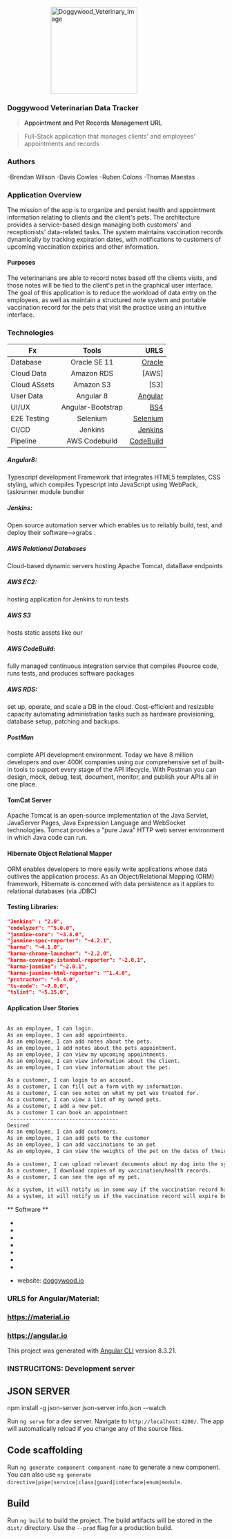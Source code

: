 <a style="margin-left:20%;" href="http://doggywood.s3-website-us-east-1.amazonaws.com
"><img width="200" src="https://doggywood.s3.amazonaws.com/assets/style6.png" title="Doggywood_Veterinary_App" alt="Doggywood_Veterinary_Image"></a>

### Doggywood Veterinarian Data Tracker 
> <a style="text-decoration:none;color:black;" href="http://doggywood.s3-website-us-east-1.amazonaws.com">Appointment and Pet Records Management URL</a>

> Full-Stack application that manages clients' and employees' appointments and records
 
### Authors
-Brendan Wilson
-Davis Cowles
-Ruben Colons
-Thomas Maestas

### Application Overview
The mission of the app is to organize and persist health and appointment information relating to clients and the client's pets. The architecture provides a service-based design managing both customers' and receptionists' data-related tasks. The system maintains vaccination records dynamically by tracking expiration dates, with notifications to customers of upcoming vaccination expiries and other information. 

#### Purposes
The veterinarians are able to record notes based off the clients visits, and those notes will be tied to the client's pet in the graphical user interface. The goal of this application is to reduce the workload of data entry on the employees, as well as maintain a structured note system and portable vaccination record for the pets that visit the practice using an intuitive interface.

### Technologies 
| Fx | Tools | URLS |
|------------|:------------:|---------:|
| Database | Oracle SE 11 | [Oracle]  | 
| Cloud Data | Amazon RDS |  [AWS] | 
| Cloud ASsets | Amazon S3 |  [S3]  |
| User Data | Angular 8 |  [Angular]  |
| UI/UX | Angular-Bootstrap |  [BS4] |
| E2E Testing | Selenium | [Selenium] |
| CI/CD | Jenkins | [Jenkins] |
| Pipeline | AWS Codebuild | [CodeBuild] |
   
##### Angular8: 
Typescript development Framework that integrates HTML5 templates, CSS styling, which compiles Typescript into JavaScript using WebPack, taskrunner module bundler
##### Jenkins:  
Open source automation server which enables us to reliably build, test, and deploy their software-->grabs .
#####  AWS Relational Databases
Cloud-based dynamic servers hosting Apache Tomcat, dataBase endpoints
##### AWS EC2:  
hosting application for Jenkins to run tests
##### AWS S3  
hosts static assets like our 
##### AWS CodeBuild:  
fully managed continuous integration service that compiles #source code, runs tests, and produces software packages 
##### AWS RDS:  
set up, operate, and scale a DB in the cloud. Cost-efficient and resizable capacity automating administration tasks such as hardware provisioning, database setup, patching and backups. 
##### PostMan
complete API development environment. Today we have 8 million developers and over 400K companies using our comprehensive set of built-in tools to support every stage of the API lifecycle. With Postman you can design, mock, debug, test, document, monitor, and publish your APIs all in one place.
#### TomCat Server
Apache Tomcat is an open-source implementation of the Java Servlet, JavaServer Pages, Java Expression Language and WebSocket technologies. Tomcat provides a "pure Java" HTTP web server environment in which Java code can run.
#### Hibernate Object Relational Mapper
ORM enables developers to more easily write applications whose data outlives the application process. As an Object/Relational Mapping (ORM) framework, Hibernate is concerned with data persistence as it applies to relational databases (via JDBC)
#### Testing Libraries:
```json
"Jenkins" : "2.0",
"codelyzer": "^5.0.0",
"jasmine-core": "~3.4.0",
"jasmine-spec-reporter": "~4.2.1",
"karma": "~4.1.0",
"karma-chrome-launcher": "~2.2.0",
"karma-coverage-istanbul-reporter": "~2.0.1",
"karma-jasmine": "~2.0.1",
"karma-jasmine-html-reporter": "^1.4.0",
"protractor": "~5.4.0",
"ts-node": "~7.0.0",
"tslint": "~5.15.0",
```
#### Application User Stories
```sh

As an employee, I can login.
As an employee, I can add appointments.
As an employee, I can add notes about the pets.
As an employee, I add notes about the pets appointment.
As an employee, I can view my upcoming appointments.
As an employee, I can view information about the client.
As an employee, I can view information about the pet.
 
As a customer, I can login to an account.
As a customer, I can fill out a form with my information.
As a customer, I can see notes on what my pet was treated for.
As a customer, I can view a list of my owned pets.
As a customer, I add a new pet.
As a customer I can book an appointment 
 -----------------------------------
Desired
As an employee, I can add customers.
As an employee, I can add pets to the customer
As an employee, I can add vaccinations to an pet
As an employee, I can view the weights of the pet on the dates of their appointment.
 
As a customer, I can upload relevant documents about my dog into the system.
As a customer, I download copies of my vaccination/health records.
As a customer, I can see the age of my pet.
 
As a system, it will notify us in some way if the vaccination record has expired.
As a system, it will notify us if the vaccination record will expire before the scheduled visit.
```



** Software **

* [Oracle]: <https://www.oracle.com/database/technologies/112010-win64soft.html>
* [AWS-RDS]: <https://aws.amazon.com/rds/>
* [AWS-S3]: <https://aws.amazon.com/s3/>
* [Angular]: <https://angular.io/>
* [BS4]: <https://numpy.org/>
* [Selenium]: <https://selenium.dev/documentation/en/>
* [Jenkins]: <https://jenkins.io/> 
* [CodeBuild]:<https://aws.amazon.com/codebuild/> 
   
  website: [doggywood.io](http://doggywood.s3-website-us-east-1.amazonaws.com/t)
 

### URLS for Angular/Material:
### https://material.io
### https://angular.io 
This project was generated with [Angular CLI](https://github.com/angular/angular-cli) version 8.3.21. 


### INSTRUCITONS:  Development server
 
## JSON SERVER
npm install -g json-server
json-server info.json --watch

 
Run `ng serve` for a dev server. Navigate to `http://localhost:4200/`. The app will automatically reload if you change any of the source files.

## Code scaffolding

Run `ng generate component component-name` to generate a new component. You can also use `ng generate directive|pipe|service|class|guard|interface|enum|module`.

## Build

Run `ng build` to build the project. The build artifacts will be stored in the `dist/` directory. Use the `--prod` flag for a production build.

 
